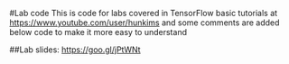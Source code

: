 #Lab code
This is code for labs covered in TensorFlow basic tutorials at https://www.youtube.com/user/hunkims and some comments are added below code to make it more easy to understand

##Lab slides:
https://goo.gl/jPtWNt
